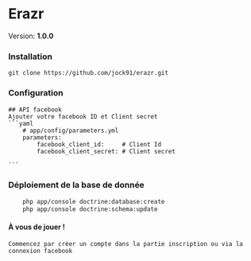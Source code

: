Erazr
===============

Version: **1.0.0**


### Installation

    git clone https://github.com/jock91/erazr.git

### Configuration
    ## API facebook
    Ajouter votre facebook ID et Client secret
    ```yaml
        # app/config/parameters.yml
        parameters:
            facebook_client_id:     # Client Id
            facebook_client_secret: # Client secret

    ```

### Déploiement de la base de donnée

```bash
    php app/console doctrine:database:create
    php app/console doctrine:schema:update 
```

#### À vous de jouer ! 

    Commencez par créer un compte dans la partie inscription ou via la connexion facebook


